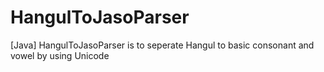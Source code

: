 # HangulToJasoParser
[Java] HangulToJasoParser is to seperate Hangul to basic consonant and vowel by using Unicode

